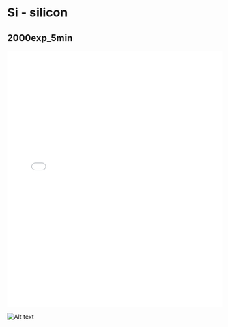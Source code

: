 # Si - silicon

## 2000exp_5min

<iframe src="../Si_2000exp_5min.html" width="100%" height="600px" frameborder="0"></iframe>

![Alt text](Si_2000exp_5min.png)

